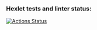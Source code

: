 ### Hexlet tests and linter status:
[![Actions Status](https://github.com/Akorsikov/php-project-57/actions/workflows/hexlet-check.yml/badge.svg)](https://github.com/Akorsikov/php-project-57/actions)